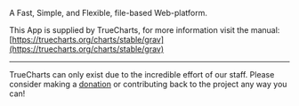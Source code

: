 A Fast, Simple, and Flexible, file-based Web-platform.

This App is supplied by TrueCharts, for more information visit the manual: [https://truecharts.org/charts/stable/grav](https://truecharts.org/charts/stable/grav)

---

TrueCharts can only exist due to the incredible effort of our staff.
Please consider making a [donation](https://truecharts.org/about/sponsor) or contributing back to the project any way you can!
